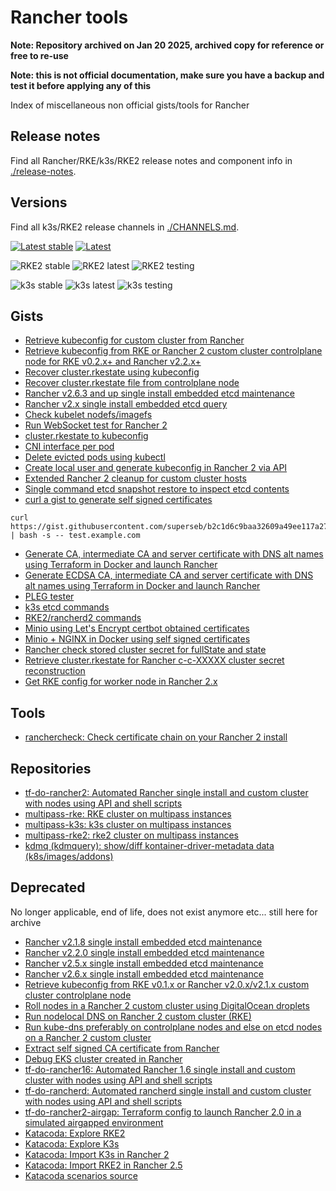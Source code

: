 # Rancher tools

**Note: Repository archived on Jan 20 2025, archived copy for reference or free to re-use**

**Note: this is not official documentation, make sure you have a backup and test it before applying any of this**

Index of miscellaneous non official gists/tools for Rancher

## Release notes

Find all Rancher/RKE/k3s/RKE2 release notes and component info in [./release-notes](./release-notes).

## Versions

Find all k3s/RKE2 release channels in [./CHANNELS.md](./CHANNELS.md).

[![Latest stable](https://img.shields.io/badge/dynamic/yaml?label=Rancher%20stable&query=%24.entries.rancher%5B0%5D.appVersion&url=https%3A%2F%2Freleases.rancher.com%2Fserver-charts%2Fstable%2Findex.yaml)](https://github.com/rancher/rancher/releases)
[![Latest](https://img.shields.io/badge/dynamic/yaml?label=Rancher%20latest&query=%24.entries.rancher%5B0%5D.appVersion&url=https%3A%2F%2Freleases.rancher.com%2Fserver-charts%2Flatest%2Findex.yaml)](https://github.com/rancher/rancher/releases)

![RKE2 stable](https://img.shields.io/badge/dynamic/json?url=https%3A%2F%2Fupdate.rke2.io%2Fv1-release%2Fchannels&query=%24.data%5B%3F(%40.name%20%3D%3D%20%22stable%22)%5D.latest&label=RKE2%20stable)
![RKE2 latest](https://img.shields.io/badge/dynamic/json?url=https%3A%2F%2Fupdate.rke2.io%2Fv1-release%2Fchannels&query=%24.data%5B%3F(%40.name%20%3D%3D%20%22latest%22)%5D.latest&label=RKE2%20latest)
![RKE2 testing](https://img.shields.io/badge/dynamic/json?url=https%3A%2F%2Fupdate.rke2.io%2Fv1-release%2Fchannels&query=%24.data%5B%3F(%40.name%20%3D%3D%20%22testing%22)%5D.latest&label=RKE2%20testing)

![k3s stable](https://img.shields.io/badge/dynamic/json?url=https%3A%2F%2Fupdate.k3s.io%2Fv1-release%2Fchannels&query=%24.data%5B%3F(%40.name%20%3D%3D%20%22stable%22)%5D.latest&label=k3s%20stable)
![k3s latest](https://img.shields.io/badge/dynamic/json?url=https%3A%2F%2Fupdate.k3s.io%2Fv1-release%2Fchannels&query=%24.data%5B%3F(%40.name%20%3D%3D%20%22latest%22)%5D.latest&label=k3s%20latest)
![k3s testing](https://img.shields.io/badge/dynamic/json?url=https%3A%2F%2Fupdate.k3s.io%2Fv1-release%2Fchannels&query=%24.data%5B%3F(%40.name%20%3D%3D%20%22testing%22)%5D.latest&label=k3s%20testing)

## Gists

- [Retrieve kubeconfig for custom cluster from Rancher](https://gist.github.com/superseb/f6cd637a7ad556124132ca39961789a4)
- [Retrieve kubeconfig from RKE or Rancher 2 custom cluster controlplane node for RKE v0.2.x+ and Rancher v2.2.x+](https://gist.github.com/superseb/b14ed3b5535f621ad3d2aa6a4cd6443b)
- [Recover cluster.rkestate using kubeconfig](https://gist.github.com/superseb/649a64bdbca51e0cba5341d94608ae48)
- [Recover cluster.rkestate file from controlplane node](https://gist.github.com/superseb/e9f2628d1033cb20e54f6ee268683a7a)
- [Rancher v2.6.3 and up single install embedded etcd maintenance](https://gist.github.com/superseb/bcfeb07931b70b8722b77f1fbd791e99)
- [Rancher v2.x single install embedded etcd query](https://gist.github.com/superseb/d27253befe5e180334162c18187212fb)
- [Check kubelet nodefs/imagefs](https://gist.github.com/superseb/a4fa9640d801c54452132db8af51f2e4)
- [Run WebSocket test for Rancher 2](https://gist.github.com/superseb/89972344508e99b9336ad7eff78cb928)
- [cluster.rkestate to kubeconfig](https://gist.github.com/superseb/acb944e39c0166ec33aa1c43b5c61f8c)
- [CNI interface per pod](https://gist.github.com/superseb/4e0577a93ced88fa6fe5c39d2d778060)
- [Delete evicted pods using kubectl](https://gist.github.com/superseb/0f654d4e8945195e08fd1a2a061e0762)
- [Create local user and generate kubeconfig in Rancher 2 via API](https://gist.github.com/superseb/cad9b87c844f166b9c9bf97f5dea1609)
- [Extended Rancher 2 cleanup for custom cluster hosts](https://gist.github.com/superseb/06539c6dcd377e118d72bfefdd444f81)
- [Single command etcd snapshot restore to inspect etcd contents](https://gist.github.com/superseb/d6560a18ce5df47bac01477203b87950)
- [curl a gist to generate self signed certificates](https://gist.github.com/superseb/b2c1d6c9baa32609a49ee117a27bc700) 
```
curl https://gist.githubusercontent.com/superseb/b2c1d6c9baa32609a49ee117a27bc700/raw/7cb196e974e13b213ac6ec3105971dd5e21e4c66/selfsignedcert.sh | bash -s -- test.example.com
```
- [Generate CA, intermediate CA and server certificate with DNS alt names using Terraform in Docker and launch Rancher](https://gist.github.com/superseb/14ce3c94e0d6896bb43b19b70543be67)
- [Generate ECDSA CA, intermediate CA and server certificate with DNS alt names using Terraform in Docker and launch Rancher
](https://gist.github.com/superseb/610800c387c1d099fa86020fbcf908d9)
- [PLEG tester](https://gist.github.com/superseb/af32314125aac8e0aa7546239db55f82)
- [k3s etcd commands](https://gist.github.com/superseb/0c06164eef5a097c66e810fe91a9d408)
- [RKE2/rancherd2 commands](https://gist.github.com/superseb/3b78f47989e0dbc1295486c186e944bf)
- [Minio using Let's Encrypt certbot obtained certificates](https://gist.github.com/superseb/b8fd848525d68168cbaa4c8f1f44608e)
- [Minio + NGINX in Docker using self signed certificates](https://gist.github.com/superseb/32c439aac5097723f395acc77c47e829)
- [Rancher check stored cluster secret for fullState and state](https://gist.github.com/superseb/84025e1eeb7158ed97015aa9331fe3db)
- [Retrieve cluster.rkestate for Rancher c-c-XXXXX cluster secret reconstruction](https://gist.github.com/superseb/4a78a0ac34a36eacaa9e6440729619c3)
- [Get RKE config for worker node in Rancher 2.x](https://gist.github.com/superseb/117efe9faaa6655c7483e92209033c6d)

## Tools

- [ranchercheck: Check certificate chain on your Rancher 2 install](https://github.com/superseb/ranchercheck)

## Repositories

- [tf-do-rancher2: Automated Rancher single install and custom cluster with nodes using API and shell scripts](https://github.com/superseb/tf-do-rancher2)
- [multipass-rke: RKE cluster on multipass instances](https://github.com/superseb/multipass-rke)
- [multipass-k3s: k3s cluster on multipass instances](https://github.com/superseb/multipass-k3s)
- [multipass-rke2: rke2 cluster on multipass instances](https://github.com/superseb/multipass-rke2)
- [kdmq (kdmquery): show/diff kontainer-driver-metadata data (k8s/images/addons)](https://github.com/superseb/kdmq)

## Deprecated

No longer applicable, end of life, does not exist anymore etc... still here for archive

- [Rancher v2.1.8 single install embedded etcd maintenance](https://gist.github.com/superseb/48037c0323147e603bc0197bd5ecb9b5)
- [Rancher v2.2.0 single install embedded etcd maintenance](https://gist.github.com/superseb/f223b15949c031983da2cb850f56a897)
- [Rancher v2.5.x single install embedded etcd maintenance](https://gist.github.com/superseb/c8d0188302fdbd0127e52cf6ce93ce94)
- [Rancher v2.6.x single install embedded etcd maintenance](https://gist.github.com/superseb/566960fa1ebbb0891cf11b0cdf255369)
- [Retrieve kubeconfig from RKE v0.1.x or Rancher v2.0.x/v2.1.x custom cluster controlplane node](https://gist.github.com/superseb/3d8de6092ebc4b1581185197583f472a)
- [Roll nodes in a Rancher 2 custom cluster using DigitalOcean droplets](https://gist.github.com/superseb/922f3be6eacc89fcc31a45353dc5aaf5)
- [Run nodelocal DNS on Rancher 2 custom cluster (RKE)](https://gist.github.com/superseb/0500a758cdb8bbac5dc47ca570738a1d)
- [Run kube-dns preferably on controlplane nodes and else on etcd nodes on a Rancher 2 custom cluster](https://gist.github.com/superseb/893e1d5b1e4fd19160d9611dbe63d073)
- [Extract self signed CA certificate from Rancher](https://gist.github.com/superseb/2732303f0c85d6aca8fab617ea262ebb)
- [Debug EKS cluster created in Rancher](https://gist.github.com/superseb/c6e8581eef5d01518b17544c07ea4032)
- [tf-do-rancher16: Automated Rancher 1.6 single install and custom cluster with nodes using API and shell scripts](https://github.com/superseb/tf-do-rancher16)
- [tf-do-rancherd: Automated rancherd single install and custom cluster with nodes using API and shell scripts](https://github.com/superseb/tf-do-rancherd)
- [tf-do-rancher2-airgap: Terraform config to launch Rancher 2.0 in a simulated airgapped environment](https://github.com/superseb/tf-do-rancher2-airgap/)
- [Katacoda: Explore RKE2](https://katacoda.com/superseb/scenarios/rke2)
- [Katacoda: Explore K3s](https://katacoda.com/superseb/scenarios/k3s)
- [Katacoda: Import K3s in Rancher 2](https://www.katacoda.com/superseb/scenarios/rancher2-k3s-import)
- [Katacoda: Import RKE2 in Rancher 2.5](https://katacoda.com/superseb/scenarios/rancher25-rke2-import)
- [Katacoda scenarios source](https://github.com/superseb/katacoda-scenarios)
